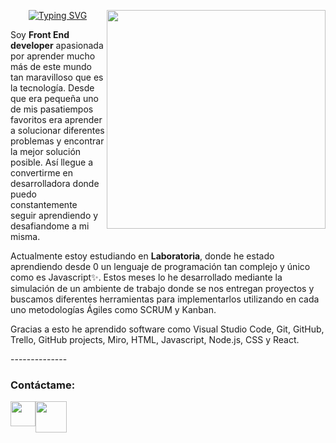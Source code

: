<div id="header" align="center">
   
   [![Typing SVG](https://readme-typing-svg.demolab.com?font=Lato&size=35&pause=1000&color=F7F7F7&center=true&vCenter=true&width=435&lines=Hi!+I'm+Paula+%F0%9F%92%BB;Welcome!+%E2%9C%A8)](https://git.io/typing-svg)
<img align='right' src="https://media.giphy.com/media/L8K62iTDkzGX6/giphy.gif" width="350">
   
</div>
<p>
Soy <strong>Front End developer</strong> apasionada por aprender mucho más de este mundo tan maravilloso que es la tecnología. Desde que era pequeña uno de mis pasatiempos favoritos era aprender a solucionar diferentes problemas y encontrar la mejor solución posible. Así llegue a convertirme en desarrolladora donde puedo constantemente seguir aprendiendo y desafiandome a mi misma. 
</p>
<p>Actualmente estoy estudiando en <strong>Laboratoria</strong>, donde he estado aprendiendo desde 0 un lenguaje de programación tan complejo y único como es Javascript✨. Estos meses lo he desarrollado mediante la simulación de un ambiente de trabajo donde se nos entregan proyectos y buscamos diferentes herramientas para implementarlos utilizando en cada uno metodologías Ágiles como SCRUM y Kanban. 
</p>
<p>
Gracias a esto he aprendido software como Visual Studio Code, Git, GitHub, Trello, GitHub projects, Miro, HTML, Javascript, Node.js, CSS y React. 
</p>
--------------
<h3>Contáctame:</h3>  
<div style = "display: flex; flex-direction: row" align="center">
<a href = "https://www.linkedin.com/in/paulasofiagc/"><img src = "https://img.icons8.com/color/344/linkedin-2--v1.png" width="40"></a>
<a href = "mailto:paulasofiagc@gmail.com"><img src = "https://img.icons8.com/color/344/gmail--v1.png" width="50"></a>
</div>


<!---
paulasofiagc/paulasofiagc is a ✨ special ✨ repository because its `README.md` (this file) appears on your GitHub profile.
You can click the Preview link to take a look at your changes.
--->
